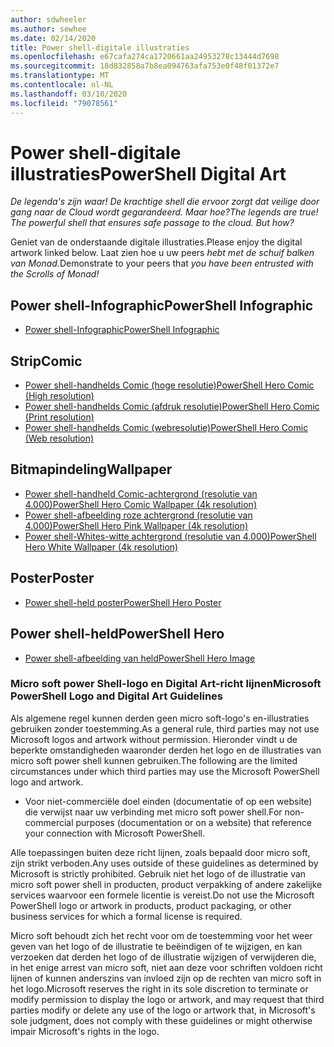 ```yaml
---
author: sdwheeler
ms.author: sewhee
ms.date: 02/14/2020
title: Power shell-digitale illustraties
ms.openlocfilehash: e67cafa274ca1720661aa24953278c13444d7698
ms.sourcegitcommit: 18d832858a7b8ea094763afa753e0f48f01372e7
ms.translationtype: MT
ms.contentlocale: nl-NL
ms.lasthandoff: 03/10/2020
ms.locfileid: "79078561"
---
```

# <a name="powershell-digital-art"></a><span data-ttu-id="fc119-102">Power shell-digitale illustraties</span><span class="sxs-lookup"><span data-stu-id="fc119-102">PowerShell Digital Art</span></span>

<span data-ttu-id="fc119-103">*De legenda's zijn waar! De krachtige shell die ervoor zorgt dat veilige door gang naar de Cloud wordt gegarandeerd. Maar hoe?*</span><span class="sxs-lookup"><span data-stu-id="fc119-103">*The legends are true! The powerful shell that ensures safe passage to the cloud. But how?*</span></span>

<span data-ttu-id="fc119-104">Geniet van de onderstaande digitale illustraties.</span><span class="sxs-lookup"><span data-stu-id="fc119-104">Please enjoy the digital artwork linked below.</span></span> <span data-ttu-id="fc119-105">Laat zien hoe u uw peers *hebt met de schuif balken van Monad.*</span><span class="sxs-lookup"><span data-stu-id="fc119-105">Demonstrate to your peers that *you have been entrusted with the Scrolls of Monad!*</span></span>

## <a name="powershell-infographic"></a><span data-ttu-id="fc119-106">Power shell-Infographic</span><span class="sxs-lookup"><span data-stu-id="fc119-106">PowerShell Infographic</span></span>

- [<span data-ttu-id="fc119-107">Power shell-Infographic</span><span class="sxs-lookup"><span data-stu-id="fc119-107">PowerShell Infographic</span></span>](https://github.com/MicrosoftDocs/PowerShell-Docs/blob/staging/assets/PowerShell_7_Infographic.pdf)

## <a name="comic"></a><span data-ttu-id="fc119-108">Strip</span><span class="sxs-lookup"><span data-stu-id="fc119-108">Comic</span></span>

- [<span data-ttu-id="fc119-109">Power shell-handhelds Comic (hoge resolutie)</span><span class="sxs-lookup"><span data-stu-id="fc119-109">PowerShell Hero Comic (High resolution)</span></span>](https://aka.ms/powershellherocomic_highres)
- [<span data-ttu-id="fc119-110">Power shell-handhelds Comic (afdruk resolutie)</span><span class="sxs-lookup"><span data-stu-id="fc119-110">PowerShell Hero Comic (Print resolution)</span></span>](https://aka.ms/powershellherocomic_print)
- [<span data-ttu-id="fc119-111">Power shell-handhelds Comic (webresolutie)</span><span class="sxs-lookup"><span data-stu-id="fc119-111">PowerShell Hero Comic (Web resolution)</span></span>](https://aka.ms/powershellherocomic_web)

## <a name="wallpaper"></a><span data-ttu-id="fc119-112">Bitmapindeling</span><span class="sxs-lookup"><span data-stu-id="fc119-112">Wallpaper</span></span>

- [<span data-ttu-id="fc119-113">Power shell-handheld Comic-achtergrond (resolutie van 4.000)</span><span class="sxs-lookup"><span data-stu-id="fc119-113">PowerShell Hero Comic Wallpaper (4k resolution)</span></span>](https://aka.ms/powershellherowallpaper)
- [<span data-ttu-id="fc119-114">Power shell-afbeelding roze achtergrond (resolutie van 4.000)</span><span class="sxs-lookup"><span data-stu-id="fc119-114">PowerShell Hero Pink Wallpaper (4k resolution)</span></span>](https://aka.ms/powershellherowallpaper1)
- [<span data-ttu-id="fc119-115">Power shell-Whites-witte achtergrond (resolutie van 4.000)</span><span class="sxs-lookup"><span data-stu-id="fc119-115">PowerShell Hero White Wallpaper (4k resolution)</span></span>](https://aka.ms/powershellherowallpaper2)

## <a name="poster"></a><span data-ttu-id="fc119-116">Poster</span><span class="sxs-lookup"><span data-stu-id="fc119-116">Poster</span></span>

- [<span data-ttu-id="fc119-117">Power shell-held poster</span><span class="sxs-lookup"><span data-stu-id="fc119-117">PowerShell Hero Poster</span></span>](https://aka.ms/powershellheroposter)

## <a name="powershell-hero"></a><span data-ttu-id="fc119-118">Power shell-held</span><span class="sxs-lookup"><span data-stu-id="fc119-118">PowerShell Hero</span></span>

- [<span data-ttu-id="fc119-119">Power shell-afbeelding van held</span><span class="sxs-lookup"><span data-stu-id="fc119-119">PowerShell Hero Image</span></span>](https://aka.ms/powershellhero)

### <a name="microsoft-powershell-logo-and-digital-art-guidelines"></a><span data-ttu-id="fc119-120">Micro soft power Shell-logo en Digital Art-richt lijnen</span><span class="sxs-lookup"><span data-stu-id="fc119-120">Microsoft PowerShell Logo and Digital Art Guidelines</span></span>

<span data-ttu-id="fc119-121">Als algemene regel kunnen derden geen micro soft-logo's en-illustraties gebruiken zonder toestemming.</span><span class="sxs-lookup"><span data-stu-id="fc119-121">As a general rule, third parties may not use Microsoft logos and artwork without permission.</span></span> <span data-ttu-id="fc119-122">Hieronder vindt u de beperkte omstandigheden waaronder derden het logo en de illustraties van micro soft power shell kunnen gebruiken.</span><span class="sxs-lookup"><span data-stu-id="fc119-122">The following are the limited circumstances under which third parties may use the Microsoft PowerShell logo and artwork.</span></span>

- <span data-ttu-id="fc119-123">Voor niet-commerciële doel einden (documentatie of op een website) die verwijst naar uw verbinding met micro soft power shell.</span><span class="sxs-lookup"><span data-stu-id="fc119-123">For non-commercial purposes (documentation or on a website) that reference your connection with Microsoft PowerShell.</span></span>

<span data-ttu-id="fc119-124">Alle toepassingen buiten deze richt lijnen, zoals bepaald door micro soft, zijn strikt verboden.</span><span class="sxs-lookup"><span data-stu-id="fc119-124">Any uses outside of these guidelines as determined by Microsoft is strictly prohibited.</span></span> <span data-ttu-id="fc119-125">Gebruik niet het logo of de illustratie van micro soft power shell in producten, product verpakking of andere zakelijke services waarvoor een formele licentie is vereist.</span><span class="sxs-lookup"><span data-stu-id="fc119-125">Do not use the Microsoft PowerShell logo or artwork in products, product packaging, or other business services for which a formal license is required.</span></span>

<span data-ttu-id="fc119-126">Micro soft behoudt zich het recht voor om de toestemming voor het weer geven van het logo of de illustratie te beëindigen of te wijzigen, en kan verzoeken dat derden het logo of de illustratie wijzigen of verwijderen die, in het enige arrest van micro soft, niet aan deze voor schriften voldoen richt lijnen of kunnen anderszins van invloed zijn op de rechten van micro soft in het logo.</span><span class="sxs-lookup"><span data-stu-id="fc119-126">Microsoft reserves the right in its sole discretion to terminate or modify permission to display the logo or artwork, and may request that third parties modify or delete any use of the logo or artwork that, in Microsoft's sole judgment, does not comply with these guidelines or might otherwise impair Microsoft's rights in the logo.</span></span>
